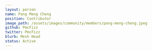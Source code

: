 ```yaml
---
layout: person
name: Pang Meng Cheng
position: Contributor
image_path: /assets/images/community/members/pang-meng-cheng.jpeg
github: PmcFizz
twitter: PmcFizz
blurb: Mesh Head
status: Active
---
```

